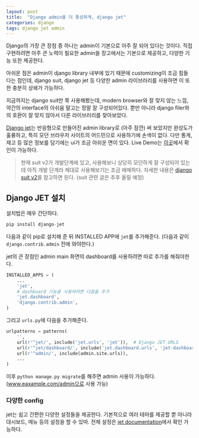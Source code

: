 ```yaml
---
layout: post
title:  "Django admin을 더 풍성하게, django jet"
categories: django
tags: django jet admin
---
```


Django의 가장 큰 장점 중 하나는 admin이 기본으로 아주 잘 되어 있다는 것이다. 직접 구현하려면 아주 큰 노력이 필요한 admin을 장고에서는 기본으로 제공하고, 다양한 기능 또한 제공한다. 

아쉬운 점은 admin이 django library 내부에 있기 때문에 customizing이 조금 힘들다는 점인데, django suit, django jet 등 다양한 admin 라이브러리를 사용하면 이 또한 충분히 상쇄가 가능하다.


지금까지는 django suit만 쭉 사용해봤는데, modern browser와 잘 맞지 않는 느낌, 약간의 interface의 아쉬움 말고는 정말 잘 구성되어있다. 뿐만 아니라 django filer와의 호환이 잘 맞지 않아서 다른 라이브러리를 찾아보았다. 

[Django jet](https://github.com/geex-arts/django-jet)는 반응형으로 만들어진 admin library로 (아주 잠깐) 써 보았지만 완성도가 훌륭하고, 특히 모던 브라우저 사이트의 어드민으로 사용하기에 손색이 없다. 다만 통계, 재고 등 많은 정보를 담기에는 ui가 조금 아쉬운 면이 있다. Live Demo는 [이곳](http://demo.jet.geex-arts.com/admin/login/?next=/admin/)에서 확인이 가능하다.

> 현재 suit v2가 개발단계에 있고, 사용해보니 상당히 모던하게 잘 구성되어 있는데 아직 개발 단계라 제대로 사용해보기는 조금 애매하다. 자세한 내용은 [django suit v2](http://django-suit.readthedocs.io/en/v2/)를 참고하면 된다. (suit 관련 글은 추후 올릴 예정)


## Django JET 설치
설치법은 매우 간단하다. 
```python
pip install django-jet
```

다음과 같이 pip로 설치해 준 뒤 INSTALLED APP에 `jet`를 추가해준다. (다음과 같이 `django.contrib.admin` 전에 와야한다.)

jet의 큰 장점인 admin main 화면의 dashboard를 사용하려면 따로 추가를 해줘야한다.

```python
INSTALLED_APPS = (
    ...
    'jet',
	# dashboard 기능을 사용하려면 다음을 추가
    'jet.dashboard',
    'django.contrib.admin',
)
```

그리고 `urls.py`에 다음을 추가해준다.

```python
urlpatterns = patterns(
    '',
    url(r'^jet/', include('jet.urls', 'jet')),  # Django JET URLS
    url(r'^jet/dashboard/', include('jet.dashboard.urls', 'jet-dashboard')),  # Django JET dashboard URLS
    url(r'^admin/', include(admin.site.urls)),
    ...
)
```
이후 `python manage.py migrate`를 해주면 admin 사용이 가능하다. (www.eaxample.com/admin으로 사용 가능)

### 다양한 config
jet는 쉽고 간편한 다양한 설정들을 제공한다. 기본적으로 여러 테마를 제공할 뿐 아니라 대시보드, 메뉴 등의 설정을 할 수 있따. 전체 설정은 [jet documentation](http://jet.readthedocs.io/en/latest/configuration.html)에서 확인 가능하다. 
